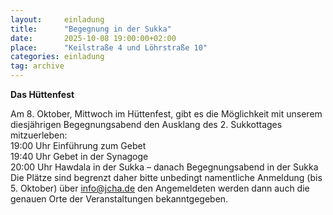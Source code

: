 ```yaml
---
layout:     einladung
title:      "Begegnung in der Sukka"
date:       2025-10-08 19:00:00+02:00
place:      "Keilstraße 4 und Löhrstraße 10"
categories: einladung
tag: archive
---
```


**Das Hüttenfest**

Am 8. Oktober, Mittwoch im Hüttenfest, gibt es die Möglichkeit mit unserem diesjährigen Begegnungsabend den Ausklang des 2. Sukkottages mitzuerleben:
<br>
19:00 Uhr Einführung zum Gebet
<br>
19:40 Uhr Gebet in der Synagoge
<br>
20:00 Uhr Hawdala in der Sukka – danach Begegnungsabend in der Sukka
<br>
Die Plätze sind begrenzt daher bitte unbedingt namentliche Anmeldung (bis 5. Oktober) über info@jcha.de den Angemeldeten werden dann auch die genauen Orte der Veranstaltungen bekanntgegeben.  
